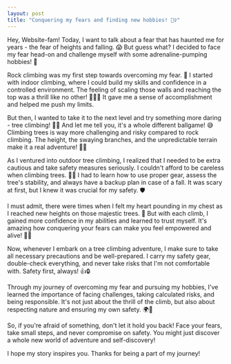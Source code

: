 ```yaml
---
layout: post
title: "Conquering my fears and finding new hobbies! 🧗‍♀️"
---
```


Hey, Website-fam! Today, I want to talk about a fear that has haunted me for years - the fear of heights and falling. 😱 But guess what? I decided to face my fear head-on and challenge myself with some adrenaline-pumping hobbies! 🤘

Rock climbing was my first step towards overcoming my fear. 💪 I started with indoor climbing, where I could build my skills and confidence in a controlled environment. The feeling of scaling those walls and reaching the top was a thrill like no other! 🧗‍♀️🔝 It gave me a sense of accomplishment and helped me push my limits.

But then, I wanted to take it to the next level and try something more daring - tree climbing! 🌲🌳 And let me tell you, it's a whole different ballgame! 😅 Climbing trees is way more challenging and risky compared to rock climbing. The height, the swaying branches, and the unpredictable terrain make it a real adventure! 🌿🌳

As I ventured into outdoor tree climbing, I realized that I needed to be extra cautious and take safety measures seriously. I couldn't afford to be careless when climbing trees. 🚫🚨 I had to learn how to use proper gear, assess the tree's stability, and always have a backup plan in case of a fall. It was scary at first, but I knew it was crucial for my safety. 🛡️

I must admit, there were times when I felt my heart pounding in my chest as I reached new heights on those majestic trees. 😬 But with each climb, I gained more confidence in my abilities and learned to trust myself. It's amazing how conquering your fears can make you feel empowered and alive! 🌟💪

Now, whenever I embark on a tree climbing adventure, I make sure to take all necessary precautions and be well-prepared. I carry my safety gear, double-check everything, and never take risks that I'm not comfortable with. Safety first, always! 👍🔒

Through my journey of overcoming my fear and pursuing my hobbies, I've learned the importance of facing challenges, taking calculated risks, and being responsible. It's not just about the thrill of the climb, but also about respecting nature and ensuring my own safety. 🌍🌳

So, if you're afraid of something, don't let it hold you back! Face your fears, take small steps, and never compromise on safety. You might just discover a whole new world of adventure and self-discovery! 

I hope my story inspires you. Thanks for being a part of my journey! 